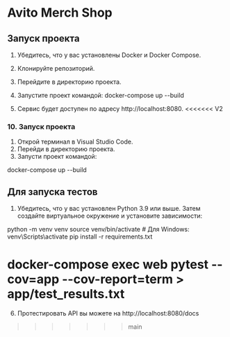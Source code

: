 # Avito Merch Shop

## Запуск проекта

1. Убедитесь, что у вас установлены Docker и Docker Compose.
2. Клонируйте репозиторий.
3. Перейдите в директорию проекта.
4. Запустите проект командой:
docker-compose up --build

5. Сервис будет доступен по адресу http://localhost:8080.
<<<<<<< V2

### 10. **Запуск проекта**

1. Открой терминал в Visual Studio Code.
2. Перейди в директорию проекта.
3. Запусти проект командой:

docker-compose up --build



## Для запуска тестов

1. Убедитесь, что у вас установлен Python 3.9 или выше. Затем создайте виртуальное окружение и установите зависимости:

python -m venv venv
source venv/bin/activate  # Для Windows: venv\Scripts\activate
pip install -r requirements.txt

docker-compose exec web pytest --cov=app --cov-report=term > app/test_results.txt
=======
6. Протестировать API вы можете на http://localhost:8080/docs
>>>>>>> main
